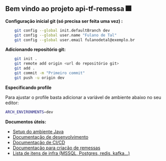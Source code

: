 ## Bem vindo ao projeto api-tf-remessa 🎆

**Configuração inicial git (só precisa ser feita uma vez) :**

```bash
    git config --global init.defaultBranch dev
    git config --global user.name "Fulano de Tal"
    git config --global user.email fulanodetal@exemplo.br
```

**Adicionando repositório git:**

```bash
    git init .
    git remote add origin <url do repositório git>
    git add .
    git commit -m "Primeiro commit"
    git push -u origin dev
```


**Especificando profile**

Para ajustar o profile basta adicionar a variável de ambiente abaixo no seu editor:

```sh
ARCH_ENVIRONMENTS=dev
```

**Documentos úteis:**

- [Setup do ambiente Java](http://docs.dev.autbank.net/arch-java/setup-environment-java/)
- [Documentação de desenvolvimento](http://docs.dev.autbank.net/arch-java/)
- [Documentação de CI/CD](http://docs.dev.autbank.net/pipelines-ci-cd/)
- [Documentação para criação de remessas](http://docs.dev.autbank.net/remessas/)
- [Lista de itens de infra (MSSQL, Postgres, redis, kafka...)](http://docs.dev.autbank.net/ambiente-dev/infraestrutura/)
